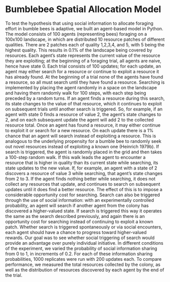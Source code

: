 # Bumblebee Spatial Allocation Model

To test the hypothesis that using social information to allocate foraging effort in bumble bees is adaptive, we built an agent-based model in Python. The model consists of 100 agents (representing bees) foraging on a 100x100 landscape, in which are distributed 10 resource patches of different qualities. There are 2 patches each of quality 1,2,3,4, and 5, with 5 being the highest quality. This results in 0.1% of the landscape being covered by resources. 
	Each agent’s state represents the current value of the resource they are exploiting; at the beginning of a foraging trial, all agents are naive, hence have state 0.  Each trial consists of 100 updates; for each update, an agent may either search for a resource or continue to exploit a resource it has already found. At the beginning of a trial none of the agents have found a resource, so all must search until they have found a resource. Searching is implemented by placing the agent randomly in a space on the landscape and having them randomly walk for 100 steps, with each step being preceded by a  random turns. If an agent finds a resource during this search, its state changes to the value of that resource, which it continues to exploit on subsequent trials until another search is triggered. So, for example, if an agent with state 0 finds a resource of value 2, the agent’s state changes to 2, and on each subsequent update the agent will add 2 to the collected resource total. 
	Once an agent has found a resource, it may either continue to exploit it or search for a new resource. On each update there is a 1% chance that an agent will search instead of exploiting a resource. This is analogous to the underlying propensity for a bumble bee to randomly seek out novel resources instead of exploiting a known one (Heinrich 1979b). If search is triggered, the agent is randomly placed in the grid and then takes a  100-step  random walk. If this walk leads the  agent to encounter a resource that is higher in quality than its current state while searching, its state updates to the new value. If, for example, an agent with a state of 2 discovers a resource of value 3 while searching, that agent’s state changes from 2 to 3. If the agent finds nothing better while searching, it does not collect any resources that update, and continues to search on subsequent updates until it does find a better resource.  The effect of this is to impose a considerable opportunity cost for searching.
	Search can also be triggered through the use of social information: with an experimentally controlled probability, an agent will search if another agent from the colony has discovered a higher-valued state. If search is triggered this way it operates the same as the search described previously, and again there is an opportunity cost for searching instead of continuing to exploit a known patch.
Whether search is triggered spontaneously or via social encounters, each agent should have a chance to progress toward higher-valued rewards.  Our goal was to see whether social triggering of search would provide an advantage over purely individual initiative. In different conditions of the experiment, we varied the probability of social information sharing from 0 to 1, in increments of 0.2. For each of these information sharing probabilities, 1000 replicates were run with 200 updates each. To compare performance, we measured the total resources collected by the colony, as well as the distribution of resources discovered by each agent by the end of the trial.  
